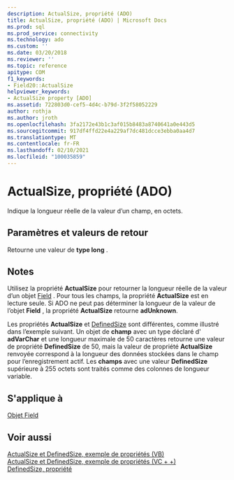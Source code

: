 ```yaml
---
description: ActualSize, propriété (ADO)
title: ActualSize, propriété (ADO) | Microsoft Docs
ms.prod: sql
ms.prod_service: connectivity
ms.technology: ado
ms.custom: ''
ms.date: 03/20/2018
ms.reviewer: ''
ms.topic: reference
apitype: COM
f1_keywords:
- Field20::ActualSize
helpviewer_keywords:
- ActualSize property [ADO]
ms.assetid: 722803d0-cef5-4d4c-b79d-3f2f58052229
author: rothja
ms.author: jroth
ms.openlocfilehash: 3fa2172e43b1c3af015b8483a8740641a0e443d5
ms.sourcegitcommit: 917df4ffd22e4a229af7dc481dcce3ebba0aa4d7
ms.translationtype: MT
ms.contentlocale: fr-FR
ms.lasthandoff: 02/10/2021
ms.locfileid: "100035859"
---
```

# <a name="actualsize-property-ado"></a>ActualSize, propriété (ADO)
Indique la longueur réelle de la valeur d’un champ, en octets.  
  
## <a name="settings-and-return-values"></a>Paramètres et valeurs de retour  
 Retourne une valeur de **type long** .  
  
## <a name="remarks"></a>Notes  
 Utilisez la propriété **ActualSize** pour retourner la longueur réelle de la valeur d’un objet [Field](./field-object.md) . Pour tous les champs, la propriété **ActualSize** est en lecture seule. Si ADO ne peut pas déterminer la longueur de la valeur de l’objet **Field** , la propriété **ActualSize** retourne **adUnknown**.  
  
 Les propriétés **ActualSize** et [DefinedSize](./definedsize-property.md) sont différentes, comme illustré dans l’exemple suivant. Un objet de **champ** avec un type déclaré d' **adVarChar** et une longueur maximale de 50 caractères retourne une valeur de propriété **DefinedSize** de 50, mais la valeur de propriété **ActualSize** renvoyée correspond à la longueur des données stockées dans le champ pour l’enregistrement actif. Les **champs** avec une valeur **DefinedSize** supérieure à 255 octets sont traités comme des colonnes de longueur variable.  
  
## <a name="applies-to"></a>S'applique à  
 [Objet Field](./field-object.md)  
  
## <a name="see-also"></a>Voir aussi  
 [ActualSize et DefinedSize, exemple de propriétés (VB)](./actualsize-and-definedsize-properties-example-vb.md)   
 [ActualSize et DefinedSize, exemple de propriétés (VC + +)](./actualsize-and-definedsize-properties-example-vc.md)   
 [DefinedSize, propriété](./definedsize-property.md)